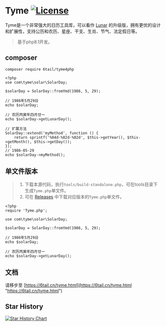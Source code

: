 # Tyme [![License](https://img.shields.io/badge/license-MIT-4EB1BA.svg?style=flat-square)](https://github.com/6tail/tyme4php/blob/master/LICENSE)

Tyme是一个非常强大的日历工具库，可以看作 [Lunar](https://6tail.cn/calendar/api.html "https://6tail.cn/calendar/api.html") 的升级版，拥有更优的设计和扩展性，支持公历和农历、星座、干支、生肖、节气、法定假日等。


> 基于php8.1开发。

## composer

    composer require 6tail/tyme4php
     
    <?php
    use com\tyme\solar\SolarDay;
     
    $solarDay = SolarDay::fromYmd(1986, 5, 29);
     
    // 1986年5月29日
    echo $solarDay;
     
    // 农历丙寅年四月廿一
    echo $solarDay->getLunarDay();

    // 扩展方法
    SolarDay::extend('myMethod', function () {
        return sprintf('%04d-%02d-%02d', $this->getYear(), $this->getMonth(), $this->getDay());
    });
    // 1986-05-29
    echo $solarDay->myMethod();

## 单文件版本

> 1. 下载本源代码，执行<code>tools/build-standalone.php</code>，可在tools目录下生成<code>Tyme.php</code>单文件。
> 2. 可在 [Releases](https://github.com/6tail/tyme4php/releases) 中下载对应版本的<code>Tyme.php</code>单文件。

    <?php
    require 'Tyme.php';
     
    use com\tyme\solar\SolarDay;
     
    $solarDay = SolarDay::fromYmd(1986, 5, 29);
     
    // 1986年5月29日
    echo $solarDay;
     
    // 农历丙寅年四月廿一
    echo $solarDay->getLunarDay();

## 文档

请移步至 [https://6tail.cn/tyme.html](https://6tail.cn/tyme.html "https://6tail.cn/tyme.html")

## Star History

[![Star History Chart](https://api.star-history.com/svg?repos=6tail/tyme4php&type=Date)](https://star-history.com/#6tail/tyme4php&Date)